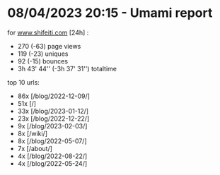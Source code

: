 # 08/04/2023 20:15 - Umami report
for www.shifeiti.com [24h] :

 - 270 (-63) page views
 - 119 (-23) uniques
 - 92 (-15) bounces
 - 3h 43' 44'' (-3h 37' 31'') totaltime


top 10 urls:
 - 86x [/blog/2022-12-09/]
 - 51x [/]
 - 33x [/blog/2023-01-12/]
 - 23x [/blog/2022-12-22/]
 - 9x [/blog/2023-02-03/]
 - 8x [/wiki/]
 - 8x [/blog/2022-05-07/]
 - 7x [/about/]
 - 4x [/blog/2022-08-22/]
 - 4x [/blog/2022-05-24/]


